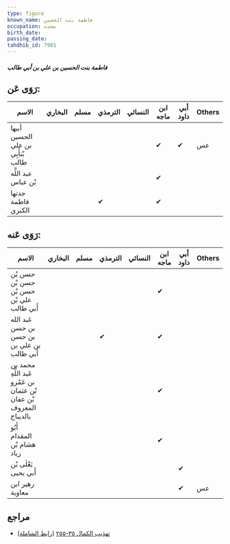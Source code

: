 ```yaml
---
type: figure
known_name: فاطمة بنت الحسين
occupation: محدث
birth_date:
passing_date:
tahdhib_id: 7901
---
```

##### فاطمة بنت الحسين بن علي بن أبي طالب

## رَوَى عَن:
| الاسم                             | البخاري | مسلم | الترمذي | النسائي | ابن ماجه | أبي داود | Others |
| --------------------------------- | ------- | ---- | ------- | ------- | -------- | -------- | ------ |
| أبيها الحسين بن علي بْنأَبِي طالب |         |      |         |         | ✔        | ✔        | عس     |
| عبد اللَّه بْن عباس               |         |      |         |         | ✔        |          |        |
| جدتها فاطمة الكبري                |         |      | ✔       |         | ✔        |          |        |
## رَوَى عَنه:
| الاسم                                                              | البخاري | مسلم | الترمذي | النسائي | ابن ماجه | أبي داود | Others |
| ------------------------------------------------------------------ | ------- | ---- | ------- | ------- | -------- | -------- | ------ |
| حسن بْن حسن بْن حسن بْن علي بْن أَبي طالب                          |         |      |         |         | ✔        |          |        |
| عَبد الله بن حسن بن حسن بن علي بن أَبي طالب                        |         |      | ✔       |         | ✔        |          |        |
| محمد بن عَبد اللَّهِ بن عَمْرو بْن عثمان بْن عفان المعروف بالديباج |         |      |         |         | ✔        |          |        |
| أَبُو المقدام هشام بْن زياد                                        |         |      |         |         | ✔        |          |        |
| يَعْلَى بْن أَبي يحيى                                              |         |      |         |         |          | ✔        |        |
| زهير ابن معاوية                                                    |         |      |         |         |          | ✔        | عس     |
## مراجع
- [تهذيب الكمال ٣٥-٢٥٥](obsidian://open?vault=Tahdhib-al-Kamal&file=Figures/٧٩٠١-فاطمة%20بنت%20الحسين%20بن%20علي%20بن%20أبي%20طالب) ([رابط الشاملة](https://shamela.ws/book/3722/18854))